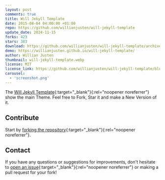 ```yaml
---
layout: post
comments: true
title: Will Jekyll Template
date: 2015-08-04 04:00:00 +01:00
repo: https://github.com/willianjusten/will-jekyll-template
update_date: 2024-11-15
forks: 423
stars: 383
download: https://github.com/willianjusten/will-jekyll-template/archive/master.zip
demo: https://willianjusten.github.io/will-jekyll-template/
author: Willian Justen
thumbnail: will-jekyll-template.webp
license: MIT
license_link: https://github.com/willianjusten/will-jekyll-template/blob/master/LICENSE
carousel:
  - 'screenshot.png'
---
```


The [Will Jekyll Template](https://github.com/willianjusten/will-jekyll-template/){:target="_blank"}{:rel="noopener noreferrer"} show the main Theme. Feel free to Fork, Star it and make a New Version of it.

## Contribute

Start by [forking the repository](https://github.com/willianjusten/will-jekyll-template/){:target="_blank"}{:rel="noopener noreferrer"}.

## Contact

If you have any questions or suggestions for improvements, don't hesitate to [open an issue](https://github.com/willianjusten/will-jekyll-template/issues){:target="_blank"}{:rel="noopener noreferrer"} or making a pull request for your fork!
